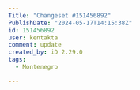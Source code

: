 ```yaml
---
Title: "Changeset #151456892"
PublishDate: "2024-05-17T14:15:38Z"
id: 151456892
user: kentakta
comment: update
created_by: iD 2.29.0
tags:
  - Montenegro

---
```

